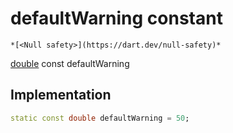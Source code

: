 


# defaultWarning constant




    *[<Null safety>](https://dart.dev/null-safety)*


[double](https://api.flutter.dev/flutter/dart-core/double-class.html) const defaultWarning
  







## Implementation

```dart
static const double defaultWarning = 50;


```







